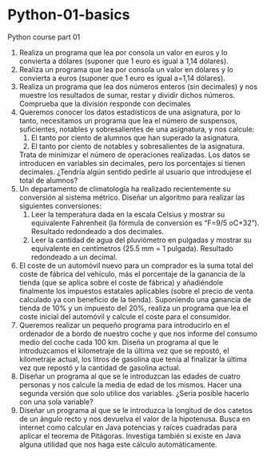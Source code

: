 # Python-01-basics
Python course part 01

<ol>
<li> Realiza un programa que lea por consola un valor en euros y lo convierta a dólares
  (suponer que 1 euro es igual a 1,14 dólares).</li>
<li> Realiza un programa que lea por consola un valor en dólares y lo convierta a euros
  (suponer que 1 euro es igual a=1,14 dólares).</li>
<li> Realiza un programa que lea dos números enteros (sin decimales) y nos muestre los
resultados de sumar, restar y dividir dichos números. Comprueba que la división responde
  con decimales</li>
<li> Queremos conocer los datos estadísticos de una asignatura, por lo tanto,
necesitamos un programa que lea el número de suspensos, suficientes, notables y
sobresalientes de una asignatura, y nos calcule:
<ol>
  <li> El tanto por ciento de alumnos que han superado la asignatura.</li>
  <li> El tanto por ciento de notables y sobresalientes de la asignatura.</li>
  </ol>
Trata de minimizar el número de operaciones realizadas. Los datos se introducen en
variables sin decimales, pero los porcentajes sí tienen decimales. ¿Tendría algún sentido
  pedirle al usuario que introdujese el total de alumnos?</li>
  
<li> Un departamento de climatología ha realizado recientemente su conversión al
sistema métrico. Diseñar un algoritmo para realizar las siguientes conversiones:
<ol>
<li> Leer la temperatura dada en la escala Celsius y mostrar su equivalente
Fahrenheit (la fórmula de conversión es “F=9/5 oC+32”). Resultado
  redondeado a dos decimales.</li>
<li> Leer la cantidad de agua del pluviómetro en pulgadas y mostrar su
equivalente en centímetros (25.5 mm = 1 pulgada). Resultado redondeado a
  un decimal.</li>
  </ol>
  </li>

<li> El coste de un automóvil nuevo para un comprador es la suma total del coste de
fábrica del vehículo, más el porcentaje de la ganancia de la tienda (que se aplica sobre el
coste de fábrica) y añadiéndole finalmente los impuestos estatales aplicables (sobre el
precio de venta calculado ya con beneficio de la tienda).
Suponiendo una ganancia de tienda de 10% y un impuesto del 20%, realiza un programa
  que lea el coste inicial del automóvil y calcule el coste para el consumidor.</li>
<li>Queremos realizar un pequeño programa para introducirlo en el ordenador de a
bordo de nuestro coche y que nos informe del consumo medio del coche cada 100 km.
Diseña un programa al que le introduzcamos el kilometraje de la última vez que se repostó,
el kilometraje actual, los litros de gasolina que tenía al finalizar la última vez que repostó y
  la cantidad de gasolina actual.</li>

<li> Diseñar un programa al que se le introduzcan las edades de cuatro personas y nos
calcule la media de edad de los mismos. Hacer una segunda versión que solo utilice dos
  variables. ¿Sería posible hacerlo con una sola variable?</li>

<li>Diseñar un programa al que se le introduzca la longitud de dos catetos de un ángulo
recto y nos devuelva el valor de la hipotenusa. Busca en internet como calcular en Java
potencias y raíces cuadradas para aplicar el teorema de Pitágoras. Investiga también si
    existe en Java alguna utilidad que nos haga este cálculo automáticamente.</li>
  </ol>
